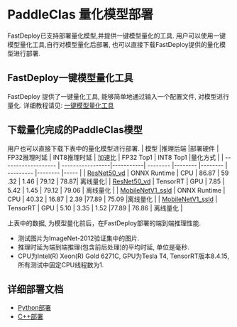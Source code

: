 # PaddleClas 量化模型部署
FastDeploy已支持部署量化模型,并提供一键模型量化的工具.
用户可以使用一键模型量化工具,自行对模型量化后部署, 也可以直接下载FastDeploy提供的量化模型进行部署.

## FastDeploy一键模型量化工具
FastDeploy 提供了一键量化工具, 能够简单地通过输入一个配置文件, 对模型进行量化.
详细教程请见: [一键模型量化工具](../../../../../tools/quantization/)

## 下载量化完成的PaddleClas模型
用户也可以直接下载下表中的量化模型进行部署.
| 模型                 |推理后端            |部署硬件    | FP32推理时延    | INT8推理时延  | 加速比    | FP32 Top1 | INT8 Top1 |量化方式   |
| ------------------- | -----------------|-----------|  --------     |--------      |--------      | --------- |-------- |----- |
| [ResNet50_vd](https://bj.bcebos.com/paddlehub/fastdeploy/resnet50_vd_ptq.tar)            | ONNX Runtime         |    CPU    |  86.87        |  59 .32     |      1.46         | 79.12  | 78.87|  离线量化|
| [ResNet50_vd](https://bj.bcebos.com/paddlehub/fastdeploy/resnet50_vd_ptq.tar)            | TensorRT         |    GPU    |  7.85        |  5.42      |      1.45         | 79.12  | 79.06 | 离线量化 |
| [MobileNetV1_ssld](https://bj.bcebos.com/paddlehub/fastdeploy/mobilenetv1_ssld_ptq.tar)             | ONNX Runtime |    CPU    |      40.32   |   16.87     |      2.39         |77.89 | 75.09 |离线量化 |
| [MobileNetV1_ssld](https://bj.bcebos.com/paddlehub/fastdeploy/mobilenetv1_ssld_ptq.tar)             | TensorRT  |    GPU    |      5.10   |   3.35     |      1.52         |77.89 | 76.86 | 离线量化 |

上表中的数据, 为模型量化前后，在FastDeploy部署的端到端推理性能.
- 测试图片为ImageNet-2012验证集中的图片.
- 推理时延为端到端推理(包含前后处理)的平均时延, 单位是毫秒.
- CPU为Intel(R) Xeon(R) Gold 6271C, GPU为Tesla T4, TensorRT版本8.4.15, 所有测试中固定CPU线程数为1.

## 详细部署文档

- [Python部署](python)
- [C++部署](cpp)
